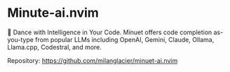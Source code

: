 # Minute-ai.nvim

💃 Dance with Intelligence in Your Code. Minuet offers code completion as-you-type from popular LLMs including OpenAI, Gemini, Claude, Ollama, Llama.cpp, Codestral, and more.

Repository: <https://github.com/milanglacier/minuet-ai.nvim>

<!-- vim: set ft=markdown: -->